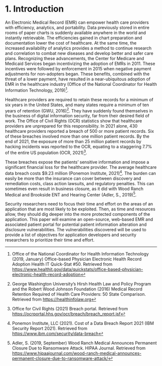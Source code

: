 # 1.	Introduction
An Electronic Medical Record (EMR) can empower health care providers with efficiency, analytics, and portability.  Data previously stored in entire rooms of paper charts is suddenly available anywhere in the world and instantly retrievable.  The efficiencies gained in chart preparation and documentation lower the cost of healthcare. At the same time, the increased availability of analytics provides a method to continue research and correlation to combat new diseases and develop better and safer care plans.  Recognizing these advancements, the Center for Medicare and Medicaid Services began incentivizing the adoption of EMRs in 2011.  These incentives were followed by enforcement in 2015 when negative payment adjustments for non-adopters began. These benefits, combined with the threat of a lower payment, have resulted in a near-ubiquitous adoption of EMR in the healthcare industry (Office of the National Coordinator for Health Information Technology, 2019)[^ONC].

Healthcare providers are required to retain these records for a minimum of six years in the United States, and many states require a minimum of ten years of retention (GWU, 2016)[^GWU]. They have suddenly found themselves in the business of digital information security, far from their desired field of work.  The Office of Civil Rights (OCR) statistics show that healthcare providers are unprepared for this responsibility.  In 2021 alone, 430 healthcare providers reported a breach of 500 or more patient records. Six of these breaches involved more than one million patient records.  By the end of 2021, the exposure of more than 25 million patient records by hacking incidents was reported to the OCR, equating to a staggering 7.7% of the entire US population (OCR, 2021)[^OCR].

These breaches expose the patients’ sensitive information and impose a significant financial loss for the healthcare provider.  The average healthcare data breach costs $9.23 million (Ponemon Institute, 2021)[^Ponemon].  The burden can easily be more than the insurance can cover between discovery and remediation costs, class action lawsuits, and regulatory penalties.  This can sometimes even result in business closure, as it did with Wood Ranch Medical and Brookside ENT and Hearing Center (Adler, S., 2019)[^Adler].  

Security researchers need to focus their time and effort on the areas of an application that are most likely to be exploited.  Then, as time and resources allow, they should dig deeper into the more protected components of the application.  This paper will examine an open-source, web-based EMR and associated patient portal for potential patient information alteration and disclosure vulnerabilities.  The vulnerabilities discovered will be used to provide a list of objectives for application developers and security researchers to prioritize their time and effort.

[^ONC]: Office of the National Coordinator for Health Information Technology (2019, January) Office-based Physician Electronic Health Record Adoption Health IT Quick-Stat #50. Retrieved from https://www.healthit.gov/data/quickstats/office-based-physician-electronic-health-record-adoption
[^GWU]: George Washington University’s Hirsh Health Law and Policy Program and the Robert Wood Johnson Foundation (2016) Medical Record Retention Required of Health Care Providers: 50 State Comparison. Retrieved from https://healthinfolaw.org
[^OCR]: Office for Civil Rights (2021) Breach portal.  Retrieved from https://ocrportal.hhs.gov/ocr/breach/breach_report.jsf
[^Adler]: Adler, S. (2019, September) Wood Ranch Medical Announces Permanent Closure Due to Ransomware Attack. HIPAA Journal.  Retrieved from https://www.hipaajournal.com/wood-ranch-medical-announces-permanent-closure-due-to-ransomware-attack/
[^Ponemon]: Ponemon Institute, LLC (2021).  Cost of a Data Breach Report 2021 (IBM Security Report 2021). Retrieved from https://www.ibm.com/security/data-breach